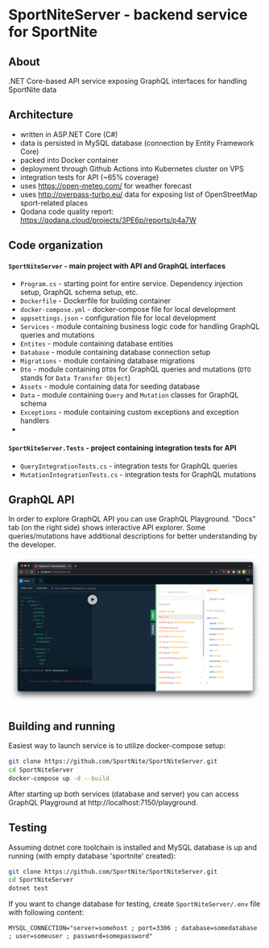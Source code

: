 # SportNiteServer - backend service for SportNite

## About
.NET Core-based API service exposing GraphQL interfaces for handling SportNite data

## Architecture
- written in ASP.NET Core (C#)
- data is persisted in MySQL database (connection by Entity Framework Core)
- packed into Docker container
- deployment through Github Actions into Kubernetes cluster on VPS
- integration tests for API (~65% coverage)
- uses https://open-meteo.com/ for weather forecast 
- uses http://overpass-turbo.eu/ data for exposing list of OpenStreetMap sport-related places
- Qodana code quality report: https://qodana.cloud/projects/3PE6p/reports/p4a7W

## Code organization
#### `SportNiteServer` - main project with API and GraphQL interfaces
- `Program.cs` - starting point for entire service. Dependency injection setup, GraphQL schema setup, etc.
- `Dockerfile` - Dockerfile for building container
- `docker-compose.yml` - docker-compose file for local development
- `appsettings.json` - configuration file for local development
- `Services` - module containing business logic code for handling GraphQL queries and mutations
- `Entites` - module containing database entities
- `Database` - module containing database connection setup
- `Migrations` - module containing database migrations
- `Dto` - module containing `DTO`s for GraphQL queries and mutations (`DTO` stands for `Data Transfer Object`) 
- `Assets` - module containing data for seeding database
- `Data` - module containing `Query` and `Mutation` classes for GraphQL schema
- `Exceptions` - module containing custom exceptions and exception handlers
- 
#### `SportNiteServer.Tests` - project containing integration tests for API
- `QueryIntegrationTests.cs` - integration tests for GraphQL queries
- `MutationIntegrationTests.cs` - integration tests for GraphQL mutations

## GraphQL API
In order to explore GraphQL API you can use GraphQL Playground. "Docs" tab (on the right side) shows interactive API explorer.
Some queries/mutations have additional descriptions for better understanding by the developer.

![graphql_playground.png](screenshots/graphql_playground.png)

## Building and running

Easiest way to launch service is to utilize docker-compose setup:
```bash
git clone https://github.com/SportNite/SportNiteServer.git
cd SportNiteServer
docker-compose up -d --build
```
After starting up both services (database and server) you can access GraphQL Playground at http://localhost:7150/playground.

## Testing

Assuming dotnet core toolchain is installed and MySQL database is up and running (with empty database 'sportnite' created):

```bash
git clone https://github.com/SportNite/SportNiteServer.git
cd SportNiteServer
dotnet test
```

If you want to change database for testing, create `SportNiteServer/.env` file with following content:

```env
MYSQL_CONNECTION="server=somehost ; port=3306 ; database=somedatabase ; user=someuser ; password=somepassword"
```